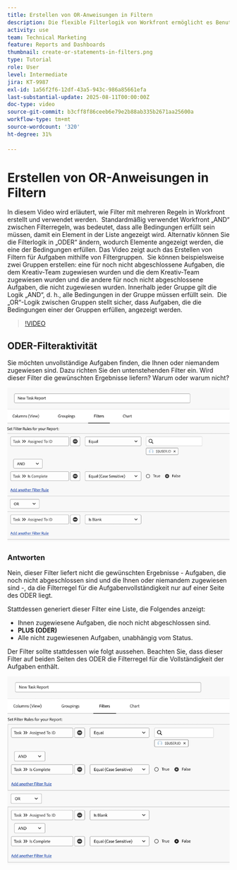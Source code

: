 ```yaml
---
title: Erstellen von OR-Anweisungen in Filtern
description: Die flexible Filterlogik von Workfront ermöglicht es Benutzenden, Berichtsansichten mithilfe von Standardregeln für „AND“, optionalen Bedingungen für „OR“ und organisierten Filtergruppen für komplexe Kriterien zu verfeinern.
activity: use
team: Technical Marketing
feature: Reports and Dashboards
thumbnail: create-or-statements-in-filters.png
type: Tutorial
role: User
level: Intermediate
jira: KT-9987
exl-id: 1a56f2f6-12df-43a5-943c-986a85661efa
last-substantial-update: 2025-08-11T00:00:00Z
doc-type: video
source-git-commit: b3cff8f86ceeb6e79e2b88ab335b2671aa25600a
workflow-type: tm+mt
source-wordcount: '320'
ht-degree: 31%

---
```


# Erstellen von OR-Anweisungen in Filtern

In diesem Video wird erläutert, wie Filter mit mehreren Regeln in Workfront erstellt und verwendet werden. &#x200B; Standardmäßig verwendet Workfront „AND“ zwischen Filterregeln, was bedeutet, dass alle Bedingungen erfüllt sein müssen, damit ein Element in der Liste angezeigt wird.
Alternativ können Sie die Filterlogik in „ODER“ ändern, wodurch Elemente angezeigt werden, die eine der Bedingungen erfüllen.
Das Video zeigt auch das Erstellen von Filtern für Aufgaben mithilfe von Filtergruppen. &#x200B; Sie können beispielsweise zwei Gruppen erstellen: eine für noch nicht abgeschlossene Aufgaben, die dem Kreativ-Team zugewiesen wurden und die dem Kreativ-Team zugewiesen wurden und die andere für noch nicht abgeschlossene Aufgaben, die nicht zugewiesen wurden. &#x200B; Innerhalb jeder Gruppe gilt die Logik „AND“, d. h., alle Bedingungen in der Gruppe müssen erfüllt sein. &#x200B; Die „OR“-Logik zwischen Gruppen stellt sicher, dass Aufgaben, die die Bedingungen einer der Gruppen erfüllen, angezeigt werden.

>[!VIDEO](https://video.tv.adobe.com/v/3470702/?quality=12&learn=on&captions=ger)

## ODER-Filteraktivität

Sie möchten unvollständige Aufgaben finden, die Ihnen oder niemandem zugewiesen sind. Dazu richten Sie den untenstehenden Filter ein. Wird dieser Filter die gewünschten Ergebnisse liefern? Warum oder warum nicht?

![Bild einer falsch erstellten ODER-Anweisung in [!DNL Workfront]](assets/or-statement-your-turn-1.png)

### Antworten

Nein, dieser Filter liefert nicht die gewünschten Ergebnisse - Aufgaben, die noch nicht abgeschlossen sind und die Ihnen oder niemandem zugewiesen sind -, da die Filterregel für die Aufgabenvollständigkeit nur auf einer Seite des ODER liegt.

Stattdessen generiert dieser Filter eine Liste, die Folgendes anzeigt:

* Ihnen zugewiesene Aufgaben, die noch nicht abgeschlossen sind.
* **PLUS (ODER)**
* Alle nicht zugewiesenen Aufgaben, unabhängig vom Status.

Der Filter sollte stattdessen wie folgt aussehen. Beachten Sie, dass dieser Filter auf beiden Seiten des ODER die Filterregel für die Vollständigkeit der Aufgaben enthält.

![Bild einer ordnungsgemäß erstellten ODER-Anweisung in [!DNL Workfront]](assets/or-statement-your-turn-2.png)
